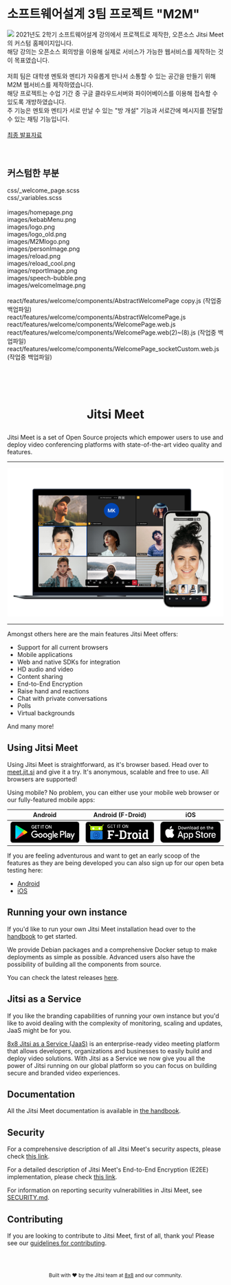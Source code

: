 # 소프트웨어설계 3팀 프로젝트 "M2M"

<img src="https://user-images.githubusercontent.com/33691228/194996526-0bf43920-f65a-4f84-becf-7b8f1b4eecf8.png"/>
2021년도 2학기 소프트웨어설계 강의에서 프로젝트로 제작한, 오픈소스 Jitsi Meet의 커스텀 홈페이지입니다.<br/>
해당 강의는 오픈소스 회의방을 이용해 실제로 서비스가 가능한 웹서비스를 제작하는 것이 목표였습니다.<br/>
<br/>
저희 팀은 대학생 멘토와 멘티가 자유롭게 만나서 소통할 수 있는 공간을 만들기 위해 M2M 웹서비스를 제작하였습니다.<br/>
해당 프로젝트는 수업 기간 중 구글 클라우드서버와 파이어베이스를 이용해 접속할 수 있도록 개방하였습니다.<br/>
주 기능은 멘토와 멘티가 서로 만날 수 있는 "방 개설" 기능과 서로간에 메시지를 전달할 수 있는 채팅 기능입니다.<br/>
<br/>
<a href="https://github.com/CheeseCake116/jitsi_meet_sw3Team/blob/main/SW%203%EC%A1%B0%20%EB%B0%9C%ED%91%9C%EC%9E%90%EB%A3%8C.pdf">최종 발표자료</a><br/>
<br/>
<br/>

## 커스텀한 부분
css/_welcome_page.scss<br/>
css/_variables.scss<br/>
<br/>
images/homepage.png<br/>
images/kebabMenu.png<br/>
images/logo.png<br/>
images/logo_old.png<br/>
images/M2Mlogo.png<br/>
images/personImage.png<br/>
images/reload.png<br/>
images/reload_cool.png<br/>
images/reportImage.png<br/>
images/speech-bubble.png<br/>
images/welcomeImage.png<br/>
<br/>
react/features/welcome/components/AbstractWelcomePage copy.js (작업중 백업파일)<br/>
react/features/welcome/components/AbstractWelcomePage.js<br/>
react/features/welcome/components/WelcomePage.web.js<br/>
react/features/welcome/components/WelcomePage.web(2)~(8).js (작업중 백업파일)<br/>
react/features/welcome/components/WelcomePage_socketCustom.web.js (작업중 백업파일)<br/>
<br/>
<br/>
<br/>
<br/>
# <p align="center">Jitsi Meet</p>

Jitsi Meet is a set of Open Source projects which empower users to use and deploy
video conferencing platforms with state-of-the-art video quality and features.

<hr />

<p align="center">
<img src="https://raw.githubusercontent.com/jitsi/jitsi-meet/master/readme-img1.png" width="900" />
</p>

<hr />

Amongst others here are the main features Jitsi Meet offers:

* Support for all current browsers
* Mobile applications
* Web and native SDKs for integration
* HD audio and video
* Content sharing
* End-to-End Encryption
* Raise hand and reactions
* Chat with private conversations
* Polls
* Virtual backgrounds

And many more!

## Using Jitsi Meet

Using Jitsi Meet is straightforward, as it's browser based. Head over to [meet.jit.si](https://meet.jit.si) and give it a try. It's anonymous, scalable and free to use. All browsers are supported! 

Using mobile? No problem, you can either use your mobile web browser or our fully-featured
mobile apps:

| Android | Android (F-Droid) | iOS |
|:-:|:-:|:-:|
| [<img src="resources/img/google-play-badge.png" height="50">](https://play.google.com/store/apps/details?id=org.jitsi.meet) | [<img src="resources/img/f-droid-badge.png" height="50">](https://f-droid.org/en/packages/org.jitsi.meet/) | [<img src="resources/img/appstore-badge.png" height="50">](https://itunes.apple.com/us/app/jitsi-meet/id1165103905) |

If you are feeling adventurous and want to get an early scoop of the features as they are being
developed you can also sign up for our open beta testing here:

* [Android](https://play.google.com/apps/testing/org.jitsi.meet)
* [iOS](https://testflight.apple.com/join/isy6ja7S)

## Running your own instance

If you'd like to run your own Jitsi Meet installation head over to the [handbook](https://jitsi.github.io/handbook/docs/devops-guide/devops-guide-start) to get started.

We provide Debian packages and a comprehensive Docker setup to make deployments as simple as possible.
Advanced users also have the possibility of building all the components from source.

You can check the latest releases [here](https://jitsi.github.io/handbook/docs/releases).

## Jitsi as a Service

If you like the branding capabilities of running your own instance but you'd like
to avoid dealing with the complexity of monitoring, scaling and updates, JaaS might be
for you.

[8x8 Jitsi as a Service (JaaS)](https://jaas.8x8.vc) is an enterprise-ready video meeting platform that allows developers, organizations and businesses to easily build and deploy video solutions. With Jitsi as a Service we now give you all the power of Jitsi running on our global platform so you can focus on building secure and branded video experiences.

## Documentation

All the Jitsi Meet documentation is available in [the handbook](https://jitsi.github.io/handbook/).

## Security

For a comprehensive description of all Jitsi Meet's security aspects, please check [this link](https://jitsi.org/security).

For a detailed description of Jitsi Meet's End-to-End Encryption (E2EE) implementation,
please check [this link](https://jitsi.org/e2ee-whitepaper/).

For information on reporting security vulnerabilities in Jitsi Meet, see [SECURITY.md](./SECURITY.md).

## Contributing

If you are looking to contribute to Jitsi Meet, first of all, thank you! Please
see our [guidelines for contributing](CONTRIBUTING.md).

<br />
<br />

<footer>
<p align="center" style="font-size: smaller;">
Built with ❤️ by the Jitsi team at <a href="https://8x8.com" target="_blank">8x8</a> and our community.
</p>
</footer>
